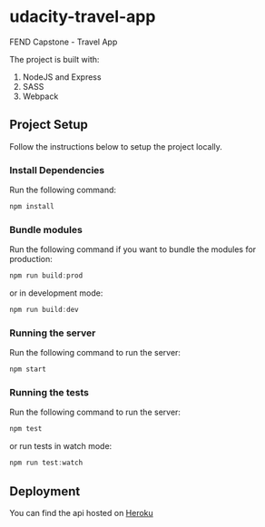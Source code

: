 # udacity-travel-app

FEND Capstone - Travel App

The project is built with:

1. NodeJS and Express
2. SASS
3. Webpack

## Project Setup

Follow the instructions below to setup the project locally.

### Install Dependencies

Run the following command:

```js
npm install
```

### Bundle modules

Run the following command if you want to bundle the modules for production:

```js
npm run build:prod
```

or in development mode:

```js
npm run build:dev
```

### Running the server

Run the following command to run the server:

```js
npm start
```

### Running the tests

Run the following command to run the server:

```js
npm test
```

or run tests in watch mode:

```js
npm run test:watch
```

## Deployment

You can find the api hosted on [Heroku]()
